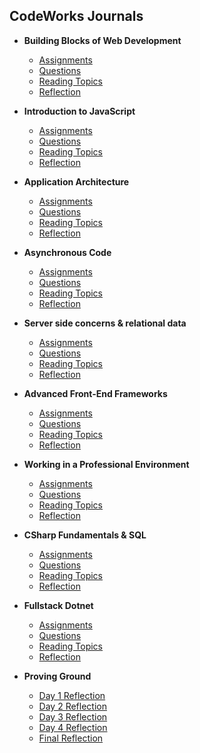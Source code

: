 ## CodeWorks Journals

- **Building Blocks of Web Development**

  - [Assignments](journal/01/assignment-links.md)
  - [Questions](journal/01/questions.md)
  - [Reading Topics](journal/01/readings.md)
  - [Reflection](journal/01/reflection.md)

- **Introduction to JavaScript**

  - [Assignments](journal/02/assignment-links.md)
  - [Questions](journal/02/questions.md)
  - [Reading Topics](journal/02/readings.md)
  - [Reflection](journal/02/reflection.md)

- **Application Architecture**

  - [Assignments](journal/03/assignment-links.md)
  - [Questions](journal/03/questions.md)
  - [Reading Topics](journal/03/readings.md)
  - [Reflection](journal/03/reflection.md)

- **Asynchronous Code**

  - [Assignments](journal/04/assignment-links.md)
  - [Questions](journal/04/questions.md)
  - [Reading Topics](journal/04/readings.md)
  - [Reflection](journal/04/reflection.md)

- **Server side concerns & relational data**

  - [Assignments](journal/05/assignment-links.md)
  - [Questions](journal/05/questions.md)
  - [Reading Topics](journal/05/readings.md)
  - [Reflection](journal/05/reflection.md)

- **Advanced Front-End Frameworks**

  - [Assignments](journal/06/assignment-links.md)
  - [Questions](journal/06/questions.md)
  - [Reading Topics](journal/06/readings.md)
  - [Reflection](journal/06/reflection.md)

- **Working in a Professional Environment**
  - [Assignments](journal/07/assignment-links.md)
  - [Questions](journal/07/questions.md)
  - [Reading Topics](journal/07/readings.md)
  - [Reflection](journal/07/reflection.md)

<!-- * **Fullstack Express with Vue**
  + [Assignments](journal/08/assignment-links.md)
  + [Questions](journal/08/questions.md)
  + [Reading Topics](journal/08/readings.md)
  + [Reflection](journal/08/reflection.md)

* **Deploying Applications**
  + [Assignments](journal/09/assignment-links.md)
  + [Questions](journal/09/questions.md)
  + [Reading Topics](journal/09/readings.md)
  + [Reflection](journal/09/reflection.md) -->

- **CSharp Fundamentals & SQL**

  - [Assignments](journal/10/assignment-links.md)
  - [Questions](journal/10/questions.md)
  - [Reading Topics](journal/10/readings.md)
  - [Reflection](journal/10/reflection.md)

- **Fullstack Dotnet**

  - [Assignments](journal/11/assignment-links.md)
  - [Questions](journal/11/questions.md)
  - [Reading Topics](journal/11/readings.md)
  - [Reflection](journal/11/reflection.md)

- **Proving Ground**
  - [Day 1 Reflection](journal/12/day-01.md)
  - [Day 2 Reflection](journal/12/day-02.md)
  - [Day 3 Reflection](journal/12/day-03.md)
  - [Day 4 Reflection](journal/12/day-04.md)
  - [Final Reflection](journal/12/day-05.md)
